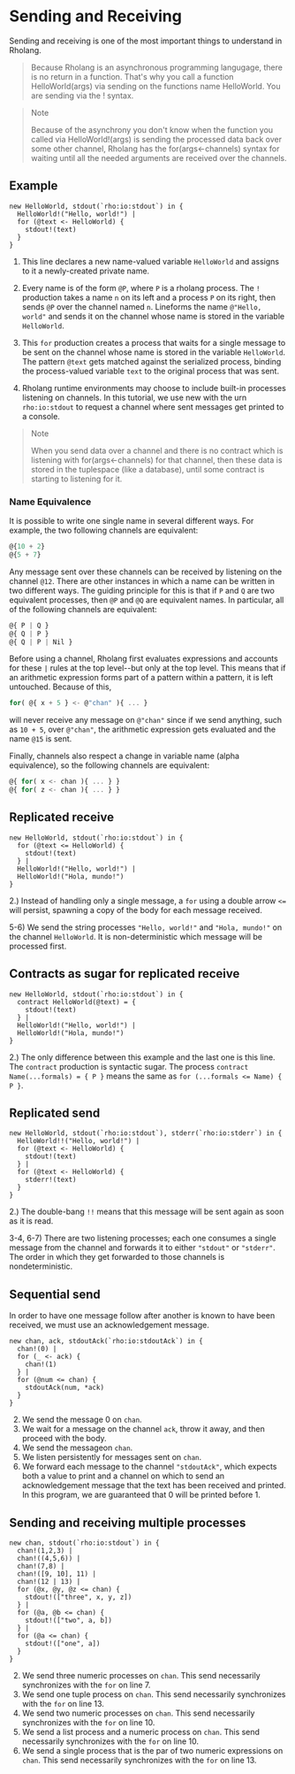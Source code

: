 # Sending and Receiving

Sending and receiving is one of the most important things to understand in Rholang.

> Because Rholang is an asynchronous programming langugage, there is no return in a function. That's why you call a function HelloWorld(args) via sending on the functions name HelloWorld. You are sending via the ! syntax.

> Note
>
> Because of the asynchrony you don't know when the function you called via HelloWorld!(args) is sending the processed data back over some other channel, Rholang has the for(args<-channels) syntax for waiting until all the needed arguments are received over the channels.

## Example

```javascript{numberLines: true}
new HelloWorld, stdout(`rho:io:stdout`) in {
  HelloWorld!("Hello, world!") |
  for (@text <- HelloWorld) {
    stdout!(text)
  }
}
```

1. This line declares a new name-valued variable `HelloWorld` and assigns to it a newly-created private name.

2. Every name is of the form `@P`, where `P` is a rholang process. The `!` production takes a name `n` on its left and a process `P` on its right, then sends `@P` over the channel named `n`. Lineforms the name `@"Hello, world"` and sends it on the channel whose name is stored in the variable `HelloWorld`.

3. This `for` production creates a process that waits for a single message to be sent on the channel whose name is stored in the variable `HelloWorld`. The pattern `@text` gets matched against the serialized process, binding the process-valued variable `text` to the original process that was sent.

4. Rholang runtime environments may choose to include built-in processes listening on channels. In this tutorial, we use new with the urn `rho:io:stdout` to request a channel where sent messages get printed to a console.

> Note
>
> When you send data over a channel and there is no contract which is listening with for(args<-channels) for that channel, then these data is stored in the tuplespace (like a database), until some contract is starting to listening for it.

### Name Equivalence

It is possible to write one single name in several different ways. For example, the two following channels are equivalent:

```javascript
@{10 + 2}
@{5 + 7}
```

Any message sent over these channels can be received by listening on the channel `@12`. There are other instances in which a name can be written in two different ways. The guiding principle for this is that if `P` and `Q` are two equivalent processes, then `@P` and `@Q` are equivalent names. In particular, all of the following channels are equivalent:

```javascript
@{ P | Q }
@{ Q | P }
@{ Q | P | Nil }
```

Before using a channel, Rholang first evaluates expressions and accounts for these `|` rules at the top level--but only at the top level. This means that if an arithmetic expression forms part of a pattern within a pattern, it is left untouched. Because of this,

```javascript
for( @{ x + 5 } <- @"chan" ){ ... }
```

will never receive any message on `@"chan"` since if we send anything, such as `10 + 5`, over `@"chan"`, the arithmetic expression gets evaluated and the name `@15` is sent.

Finally, channels also respect a change in variable name (alpha equivalence), so the following channels are equivalent:

```javascript
@{ for( x <- chan ){ ... } }
@{ for( z <- chan ){ ... } }
```

## Replicated receive

```javascript{numberLines: true}
new HelloWorld, stdout(`rho:io:stdout`) in {
  for (@text <= HelloWorld) {
    stdout!(text)
  } |
  HelloWorld!("Hello, world!") |
  HelloWorld!("Hola, mundo!")
}
```

2.) Instead of handling only a single message, a `for` using a double arrow `<=` will persist, spawning a copy of the body for each message received.

5-6) We send the string processes `"Hello, world!"` and `"Hola, mundo!"` on the channel `HelloWorld`. It is non-deterministic which message will be processed first.

## Contracts as sugar for replicated receive

```javascript{numberLines: true}
new HelloWorld, stdout(`rho:io:stdout`) in {
  contract HelloWorld(@text) = {
    stdout!(text)
  } |
  HelloWorld!("Hello, world!") |
  HelloWorld!("Hola, mundo!")
}
```

2.) The only difference between this example and the last one is this line. The `contract` production is syntactic sugar. The process `contract Name(...formals) = { P }` means the same as `for (...formals <= Name) { P }`.

## Replicated send

```javascript{numberLines: true}
new HelloWorld, stdout(`rho:io:stdout`), stderr(`rho:io:stderr`) in {
  HelloWorld!!("Hello, world!") |
  for (@text <- HelloWorld) {
    stdout!(text)
  } |
  for (@text <- HelloWorld) {
    stderr!(text)
  }
}
```

2.) The double-bang `!!` means that this message will be sent again as soon as it is read.

3-4, 6-7) There are two listening processes; each one consumes a single message from the channel and forwards it to either `"stdout"` or `"stderr"`. The order in which they get forwarded to those channels is nondeterministic.

## Sequential send

In order to have one message follow after another is known to have been received, we must use an acknowledgement message.

```javascript{numberLines: true}
new chan, ack, stdoutAck(`rho:io:stdoutAck`) in {
  chan!(0) |
  for (_ <- ack) {
    chan!(1)
  } |
  for (@num <= chan) {
    stdoutAck(num, *ack)
  }
}
```

2. We send the message 0 on `chan`.
3. We wait for a message on the channel `ack`, throw it away, and then proceed with the body.
4. We send the messageon `chan`.
5. We listen persistently for messages sent on `chan`.
6. We forward each message to the channel `"stdoutAck"`, which expects both a value to print and a channel on which to send an acknowledgement message that the text has been received and printed. In this program, we are guaranteed that 0 will be printed before 1.

## Sending and receiving multiple processes

```javascript{numberLines: true}
new chan, stdout(`rho:io:stdout`) in {
  chan!(1,2,3) |
  chan!((4,5,6)) |
  chan!(7,8) |
  chan!([9, 10], 11) |
  chan!(12 | 13) |
  for (@x, @y, @z <= chan) {
    stdout!(["three", x, y, z])
  } |
  for (@a, @b <= chan) {
    stdout!(["two", a, b])
  } |
  for (@a <= chan) {
    stdout!(["one", a])
  }
}
```

2. We send three numeric processes on `chan`. This send necessarily synchronizes with the `for` on line 7.
3. We send one tuple process on `chan`. This send necessarily synchronizes with the `for` on line 13.
4. We send two numeric processes on `chan`. This send necessarily synchronizes with the `for` on line 10.
5. We send a list process and a numeric process on `chan`. This send necessarily synchronizes with the `for` on line 10.
6. We send a single process that is the par of two numeric expressions on `chan`. This send necessarily synchronizes with the `for` on line 13.
